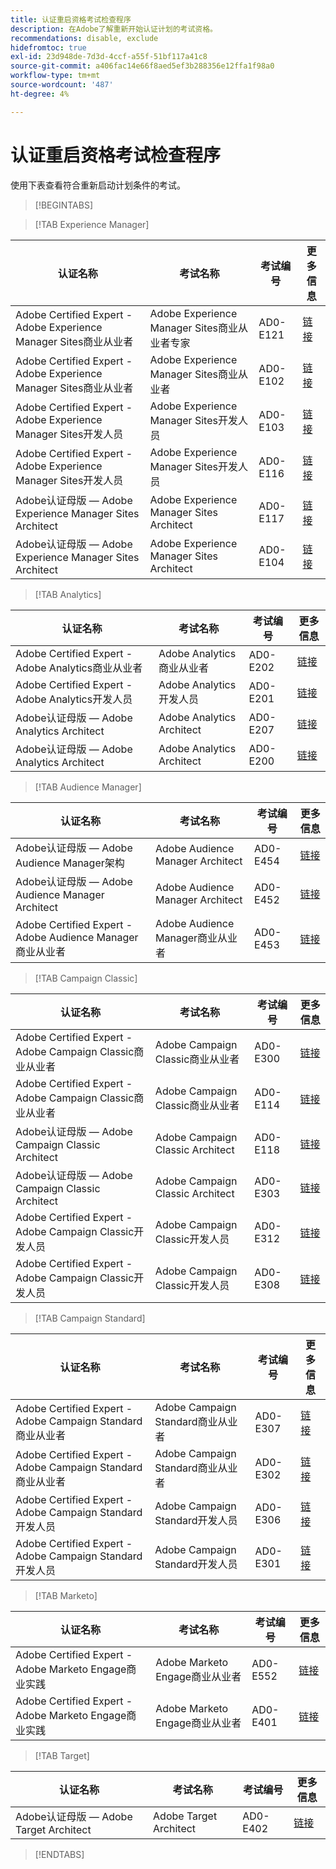 ```yaml
---
title: 认证重启资格考试检查程序
description: 在Adobe了解重新开始认证计划的考试资格。
recommendations: disable, exclude
hidefromtoc: true
exl-id: 23d948de-7d3d-4ccf-a55f-51bf117a41c8
source-git-commit: a406fac14e66f8aed5ef3b288356e12ffa1f98a0
workflow-type: tm+mt
source-wordcount: '487'
ht-degree: 4%

---
```


# 认证重启资格考试检查程序

使用下表查看符合重新启动计划条件的考试。

>[!BEGINTABS]

>[!TAB Experience Manager]

| 认证名称 | 考试名称 | 考试编号 | 更多信息 |
| --- | --- | --- | --- |
| Adobe Certified Expert - Adobe Experience Manager Sites商业从业者 | Adobe Experience Manager Sites商业从业者专家 | AD0-E121 | [链接](https://experienceleague.adobe.com/docs/certification/certification/restart-program.html?lang=zh-Hans) |
| Adobe Certified Expert - Adobe Experience Manager Sites商业从业者 | Adobe Experience Manager Sites商业从业者 | AD0-E102 | [链接](https://experienceleague.adobe.com/docs/certification/certification/restart-program.html?lang=zh-Hans) |
| Adobe Certified Expert - Adobe Experience Manager Sites开发人员 | Adobe Experience Manager Sites开发人员 | AD0-E103 | [链接](https://experienceleague.adobe.com/docs/certification/certification/restart-program.html?lang=zh-Hans) |
| Adobe Certified Expert - Adobe Experience Manager Sites开发人员 | Adobe Experience Manager Sites开发人员 | AD0-E116 | [链接](https://experienceleague.adobe.com/docs/certification/certification/restart-program.html?lang=zh-Hans) |
| Adobe认证母版 — Adobe Experience Manager Sites Architect | Adobe Experience Manager Sites Architect | AD0-E117 | [链接](https://experienceleague.adobe.com/docs/certification/certification/restart-program.html?lang=zh-Hans) |
| Adobe认证母版 — Adobe Experience Manager Sites Architect | Adobe Experience Manager Sites Architect | AD0-E104 | [链接](https://experienceleague.adobe.com/docs/certification/certification/restart-program.html?lang=zh-Hans) |

>[!TAB Analytics]

| 认证名称 | 考试名称 | 考试编号 | 更多信息 |
| --- | --- | --- | --- |
| Adobe Certified Expert - Adobe Analytics商业从业者 | Adobe Analytics商业从业者 | AD0-E202 | [链接](https://experienceleague.adobe.com/docs/certification/certification/restart-program.html?lang=zh-Hans) |
| Adobe Certified Expert - Adobe Analytics开发人员 | Adobe Analytics开发人员 | AD0-E201 | [链接](https://experienceleague.adobe.com/docs/certification/certification/restart-program.html?lang=zh-Hans) |
| Adobe认证母版 — Adobe Analytics Architect | Adobe Analytics Architect | AD0-E207 | [链接](https://experienceleague.adobe.com/docs/certification/certification/restart-program.html?lang=zh-Hans) |
| Adobe认证母版 — Adobe Analytics Architect | Adobe Analytics Architect | AD0-E200 | [链接](https://experienceleague.adobe.com/docs/certification/certification/restart-program.html?lang=zh-Hans) |

>[!TAB Audience Manager]

| 认证名称 | 考试名称 | 考试编号 | 更多信息 |
| --- | --- | --- | --- |
| Adobe认证母版 — Adobe Audience Manager架构 | Adobe Audience Manager Architect | AD0-E454 | [链接](https://experienceleague.adobe.com/docs/certification/certification/restart-program.html?lang=zh-Hans) |
| Adobe认证母版 — Adobe Audience Manager Architect | Adobe Audience Manager Architect | AD0-E452 | [链接](https://experienceleague.adobe.com/docs/certification/certification/restart-program.html?lang=zh-Hans) |
| Adobe Certified Expert - Adobe Audience Manager商业从业者 | Adobe Audience Manager商业从业者 | AD0-E453 | [链接](https://experienceleague.adobe.com/docs/certification/certification/restart-program.html?lang=zh-Hans) |

>[!TAB Campaign Classic]

| 认证名称 | 考试名称 | 考试编号 | 更多信息 |
| --- | --- | --- | --- |
| Adobe Certified Expert - Adobe Campaign Classic商业从业者 | Adobe Campaign Classic商业从业者 | AD0-E300 | [链接](https://experienceleague.adobe.com/docs/certification/certification/restart-program.html?lang=zh-Hans) |
| Adobe Certified Expert - Adobe Campaign Classic商业从业者 | Adobe Campaign Classic商业从业者 | AD0-E114 | [链接](https://experienceleague.adobe.com/docs/certification/certification/restart-program.html?lang=zh-Hans) |
| Adobe认证母版 — Adobe Campaign Classic Architect | Adobe Campaign Classic Architect | AD0-E118 | [链接](https://experienceleague.adobe.com/docs/certification/certification/restart-program.html?lang=zh-Hans) |
| Adobe认证母版 — Adobe Campaign Classic Architect | Adobe Campaign Classic Architect | AD0-E303 | [链接](https://experienceleague.adobe.com/docs/certification/certification/restart-program.html?lang=zh-Hans) |
| Adobe Certified Expert - Adobe Campaign Classic开发人员 | Adobe Campaign Classic开发人员 | AD0-E312 | [链接](https://experienceleague.adobe.com/docs/certification/certification/restart-program.html?lang=zh-Hans) |
| Adobe Certified Expert - Adobe Campaign Classic开发人员 | Adobe Campaign Classic开发人员 | AD0-E308 | [链接](https://experienceleague.adobe.com/docs/certification/certification/restart-program.html?lang=zh-Hans) |

>[!TAB Campaign Standard]

| 认证名称 | 考试名称 | 考试编号 | 更多信息 |
| --- | --- | --- | --- |
| Adobe Certified Expert - Adobe Campaign Standard商业从业者 | Adobe Campaign Standard商业从业者 | AD0-E307 | [链接](https://experienceleague.adobe.com/docs/certification/certification/restart-program.html?lang=zh-Hans) |
| Adobe Certified Expert - Adobe Campaign Standard商业从业者 | Adobe Campaign Standard商业从业者 | AD0-E302 | [链接](https://experienceleague.adobe.com/docs/certification/certification/restart-program.html?lang=zh-Hans) |
| Adobe Certified Expert - Adobe Campaign Standard开发人员 | Adobe Campaign Standard开发人员 | AD0-E306 | [链接](https://experienceleague.adobe.com/docs/certification/certification/restart-program.html?lang=zh-Hans) |
| Adobe Certified Expert - Adobe Campaign Standard开发人员 | Adobe Campaign Standard开发人员 | AD0-E301 | [链接](https://experienceleague.adobe.com/docs/certification/certification/restart-program.html?lang=zh-Hans) |

>[!TAB Marketo]

| 认证名称 | 考试名称 | 考试编号 | 更多信息 |
| --- | --- | --- | --- |
| Adobe Certified Expert - Adobe Marketo Engage商业实践 | Adobe Marketo Engage商业从业者 | AD0-E552 | [链接](https://experienceleague.adobe.com/docs/certification/certification/restart-program.html?lang=zh-Hans) |
| Adobe Certified Expert - Adobe Marketo Engage商业实践 | Adobe Marketo Engage商业从业者 | AD0-E401 | [链接](https://experienceleague.adobe.com/docs/certification/certification/restart-program.html?lang=zh-Hans) |

>[!TAB Target]

| 认证名称 | 考试名称 | 考试编号 | 更多信息 |
| --- | --- | --- | --- |
| Adobe认证母版 — Adobe Target Architect | Adobe Target Architect | AD0-E402 | [链接](https://experienceleague.adobe.com/docs/certification/certification/restart-program.html?lang=zh-Hans) |

>[!ENDTABS]
